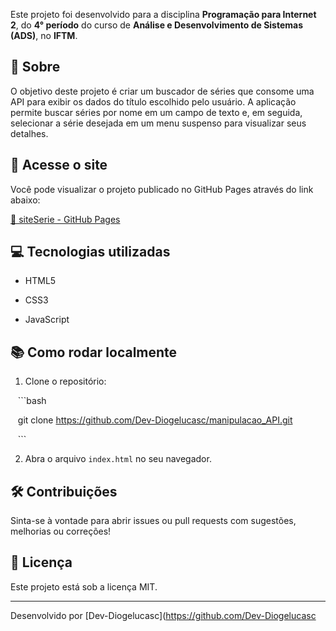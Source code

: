 
Este projeto foi desenvolvido para a disciplina **Programação para Internet 2**, do **4° período** do curso de **Análise e Desenvolvimento de Sistemas (ADS)**, no **IFTM**.



## 📄 Sobre



O objetivo deste projeto é criar um buscador de séries que consome uma API para exibir os dados do título escolhido pelo usuário. A aplicação permite buscar séries por nome em um campo de texto e, em seguida, selecionar a série desejada em um menu suspenso para visualizar seus detalhes.



## 🚀 Acesse o site



Você pode visualizar o projeto publicado no GitHub Pages através do link abaixo:



[🔗 siteSerie - GitHub Pages](https://dev-diogelucasc.github.io/manipulacao_API/)



## 💻 Tecnologias utilizadas



- HTML5

- CSS3

- JavaScript



## 📚 Como rodar localmente



1. Clone o repositório:

   ```bash

   git clone https://github.com/Dev-Diogelucasc/manipulacao_API.git

   ```

2. Abra o arquivo `index.html` no seu navegador.



## 🛠️ Contribuições



Sinta-se à vontade para abrir issues ou pull requests com sugestões, melhorias ou correções!



## 📄 Licença



Este projeto está sob a licença MIT.



---



Desenvolvido por [Dev-Diogelucasc](https://github.com/Dev-Diogelucasc
